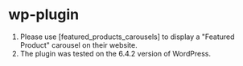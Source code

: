 # wp-plugin
1. Please use [featured_products_carousels] to display a "Featured Product" carousel on their website.
2. The plugin was tested on the 6.4.2 version of WordPress.
